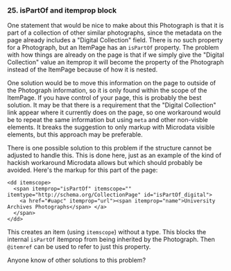 ### 25. isPartOf and itemprop block

One statement that would be nice to make about this Photograph is that it is
part of a collection of other similar photographs, since the metadata 
on the page already
includes a "Digital Collection" field.
There is no such property
for a Photograph, but an ItemPage has an `isPartOf` property.
The problem with how things are already on the page
is that if we simply give the "Digital Collection" value an itemprop it will
become the property of the Photograph instead of the ItemPage because of how
it is nested. 

One solution would be to move this information on the page to outside of the 
Photograph information, so it is only found within the scope of the ItemPage.
If you have control of your page, this is probably the best solution. It may
be that there is a requirement that the "Digital Collection" link appear
where it currently does on the page, so one workaround would be to repeat the same 
information but using `meta` and other non-visble elements. It breaks the suggestion
to only markup with Microdata visible elements, but this approach may be
preferable.

There is one possible solution to this problem if the structure cannot be adjusted
to handle this. This is done here, just as an example of the kind of hackish
workaround Microdata allows but which should probably be avoided. Here's the
markup for this part of the page:

    <dd itemscope>
      <span itemprop="isPartOf" itemscope="" itemtype="http://schema.org/CollectionPage" id="isPartOf_digital">
        <a href="#uapc" itemprop="url"><span itemprop="name">University Archives Photographs</span>	</a>
      </span>
    </dd>

This creates an item (using `itemscope`) without a type. This blocks the internal
`isPartOf` itemprop from being inherited by the Photograph.
Then `@itemref` can be used to refer to just this property.

Anyone know of other solutions to this problem?